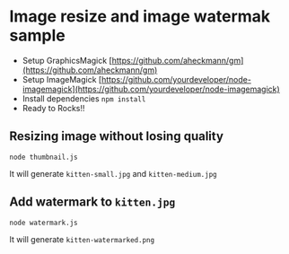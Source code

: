 # Image resize and image watermak sample

* Setup GraphicsMagick [https://github.com/aheckmann/gm](https://github.com/aheckmann/gm)
* Setup ImageMagick [https://github.com/yourdeveloper/node-imagemagick](https://github.com/yourdeveloper/node-imagemagick)
* Install dependencies `npm install`
* Ready to Rocks!!

## Resizing image without losing quality

```
node thumbnail.js
```

It will generate `kitten-small.jpg` and `kitten-medium.jpg` 

## Add watermark to `kitten.jpg`

```
node watermark.js
```

It will generate `kitten-watermarked.png`